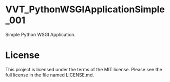 # VVT_PythonWSGIApplicationSimple_001
Simple Python WSGI Application.

# License  
This project is licensed under the terms of the MIT license. Please see the full license in the file named LICENSE.md.